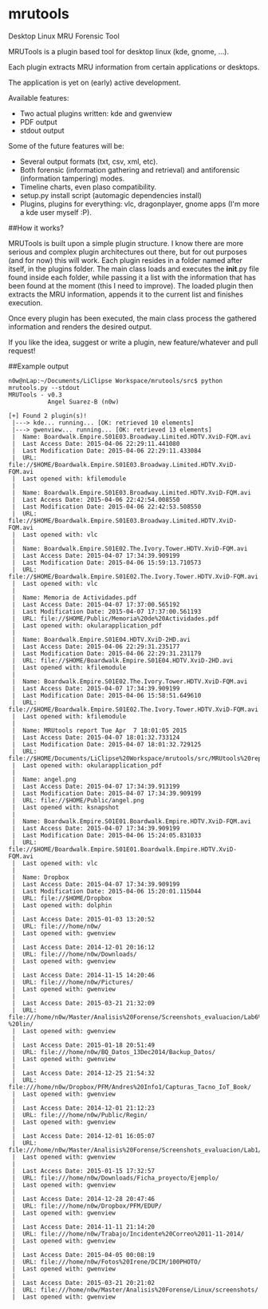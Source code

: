 # mrutools

Desktop Linux MRU Forensic Tool

MRUTools is a plugin based tool for desktop linux (kde, gnome, ...).

Each plugin extracts MRU information from certain applications or desktops.

The application is yet on (early) active development. 

Available features:
- Two actual plugins written: kde and gwenview
- PDF output
- stdout output

Some of the future features will be:

- Several output formats (txt, csv, xml, etc).
- Both forensic (information gathering and retrieval) and antiforensic (information tampering) modes.
- Timeline charts, even plaso compatibility.
- setup.py install script (automagic dependencies install)
- Plugins, plugins for everything: vlc, dragonplayer, gnome apps (I'm more a kde user myself :P).

##How it works?

MRUTools is built upon a simple plugin structure. I know there are more serious and complex plugin architectures out there, but for out purposes (and for now) this will work.
Each plugin resides in a folder named after itself, in the plugins folder.
The main class loads and executes the __init__.py file found inside each folder, while passing it a list with the information that has been found at the moment (this I need to improve).
The loaded plugin then extracts the MRU information, appends it to the current list and finishes execution.

Once every plugin has been executed, the main class process the gathered information and renders the desired output.

If you like the idea, suggest or write a plugin, new feature/whatever and pull request!

##Example output
```
n0w@nLap:~/Documents/LiClipse Workspace/mrutools/src$ python mrutools.py --stdout
MRUTools - v0.3
           Angel Suarez-B (n0w) 

[+] Found 2 plugin(s)!
 |---> kde... running... [OK: retrieved 10 elements]
 |---> gwenview... running... [OK: retrieved 13 elements]
 |  Name: Boardwalk.Empire.S01E03.Broadway.Limited.HDTV.XviD-FQM.avi
 |  Last Access Date: 2015-04-06 22:29:11.441080
 |  Last Modification Date: 2015-04-06 22:29:11.433084
 |  URL: file://$HOME/Boardwalk.Empire.S01E03.Broadway.Limited.HDTV.XviD-FQM.avi
 |  Last opened with: kfilemodule
 |
 |  Name: Boardwalk.Empire.S01E03.Broadway.Limited.HDTV.XviD-FQM.avi
 |  Last Access Date: 2015-04-06 22:42:54.008550
 |  Last Modification Date: 2015-04-06 22:42:53.508550
 |  URL: file://$HOME/Boardwalk.Empire.S01E03.Broadway.Limited.HDTV.XviD-FQM.avi
 |  Last opened with: vlc
 |
 |  Name: Boardwalk.Empire.S01E02.The.Ivory.Tower.HDTV.XviD-FQM.avi
 |  Last Access Date: 2015-04-07 17:34:39.909199
 |  Last Modification Date: 2015-04-06 15:59:13.710573
 |  URL: file://$HOME/Boardwalk.Empire.S01E02.The.Ivory.Tower.HDTV.XviD-FQM.avi
 |  Last opened with: vlc
 |
 |  Name: Memoria de Actividades.pdf
 |  Last Access Date: 2015-04-07 17:37:00.565192
 |  Last Modification Date: 2015-04-07 17:37:00.561193
 |  URL: file://$HOME/Public/Memoria%20de%20Actividades.pdf
 |  Last opened with: okularapplication_pdf
 |
 |  Name: Boardwalk.Empire.S01E04.HDTV.XviD-2HD.avi
 |  Last Access Date: 2015-04-06 22:29:31.235177
 |  Last Modification Date: 2015-04-06 22:29:31.231179
 |  URL: file://$HOME/Boardwalk.Empire.S01E04.HDTV.XviD-2HD.avi
 |  Last opened with: kfilemodule
 |
 |  Name: Boardwalk.Empire.S01E02.The.Ivory.Tower.HDTV.XviD-FQM.avi
 |  Last Access Date: 2015-04-07 17:34:39.909199
 |  Last Modification Date: 2015-04-06 15:58:51.649610
 |  URL: file://$HOME/Boardwalk.Empire.S01E02.The.Ivory.Tower.HDTV.XviD-FQM.avi
 |  Last opened with: kfilemodule
 |
 |  Name: MRUtools report Tue Apr  7 18:01:05 2015
 |  Last Access Date: 2015-04-07 18:01:32.733124
 |  Last Modification Date: 2015-04-07 18:01:32.729125
 |  URL: file://$HOME/Documents/LiClipse%20Workspace/mrutools/src/MRUtools%20report%20Tue%20Apr%20%207%2018:01:05%202015
 |  Last opened with: okularapplication_pdf
 |
 |  Name: angel.png
 |  Last Access Date: 2015-04-07 17:34:39.913199
 |  Last Modification Date: 2015-04-07 17:34:39.909199
 |  URL: file://$HOME/Public/angel.png
 |  Last opened with: ksnapshot
 |
 |  Name: Boardwalk.Empire.S01E01.Boardwalk.Empire.HDTV.XviD-FQM.avi
 |  Last Access Date: 2015-04-07 17:34:39.909199
 |  Last Modification Date: 2015-04-06 15:24:05.831033
 |  URL: file://$HOME/Boardwalk.Empire.S01E01.Boardwalk.Empire.HDTV.XviD-FQM.avi
 |  Last opened with: vlc
 |
 |  Name: Dropbox
 |  Last Access Date: 2015-04-07 17:34:39.909199
 |  Last Modification Date: 2015-04-06 15:20:01.115044
 |  URL: file://$HOME/Dropbox
 |  Last opened with: dolphin
 |
 |  Last Access Date: 2015-01-03 13:20:52
 |  URL: file:///home/n0w/
 |  Last opened with: gwenview
 |
 |  Last Access Date: 2014-12-01 20:16:12
 |  URL: file:///home/n0w/Downloads/
 |  Last opened with: gwenview
 |
 |  Last Access Date: 2014-11-15 14:20:46
 |  URL: file:///home/n0w/Pictures/
 |  Last opened with: gwenview
 |
 |  Last Access Date: 2015-03-21 21:32:09
 |  URL: file:///home/n0w/Master/Analisis%20Forense/Screenshots_evaluacion/Lab6%20-%20lin/
 |  Last opened with: gwenview
 |
 |  Last Access Date: 2015-01-18 20:51:49
 |  URL: file:///home/n0w/BQ_Datos_13Dec2014/Backup_Datos/
 |  Last opened with: gwenview
 |
 |  Last Access Date: 2014-12-25 21:54:32
 |  URL: file:///home/n0w/Dropbox/PFM/Andres%20Info1/Capturas_Tacno_IoT_Book/
 |  Last opened with: gwenview
 |
 |  Last Access Date: 2014-12-01 21:12:23
 |  URL: file:///home/n0w/Public/Regin/
 |  Last opened with: gwenview
 |
 |  Last Access Date: 2014-12-01 16:05:07
 |  URL: file:///home/n0w/Master/Analisis%20Forense/Screenshots_evaluacion/Lab1/
 |  Last opened with: gwenview
 |
 |  Last Access Date: 2015-01-15 17:32:57
 |  URL: file:///home/n0w/Downloads/Ficha_proyecto/Ejemplo/
 |  Last opened with: gwenview
 |
 |  Last Access Date: 2014-12-28 20:47:46
 |  URL: file:///home/n0w/Dropbox/PFM/EDUP/
 |  Last opened with: gwenview
 |
 |  Last Access Date: 2014-11-11 21:14:20
 |  URL: file:///home/n0w/Trabajo/Incidente%20Correo%2011-11-2014/
 |  Last opened with: gwenview
 |
 |  Last Access Date: 2015-04-05 00:08:19
 |  URL: file:///home/n0w/Fotos%20Irene/DCIM/100PHOTO/
 |  Last opened with: gwenview
 |
 |  Last Access Date: 2015-03-21 20:21:02
 |  URL: file:///home/n0w/Master/Analisis%20Forense/Linux/screenshots/
 |  Last opened with: gwenview
```
